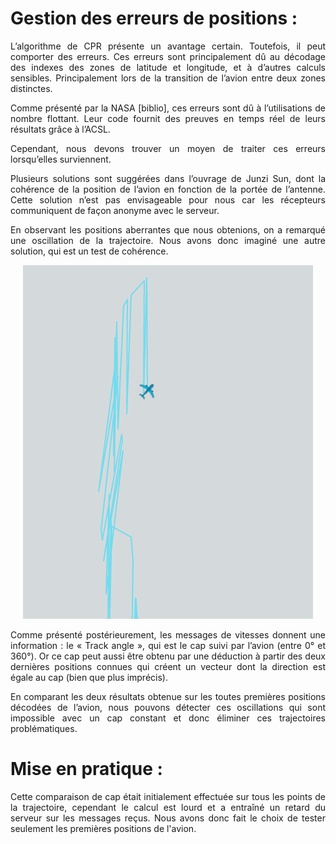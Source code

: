 # Gestion des erreurs de positions :

<p style="text-align:justify;">L’algorithme de CPR présente un avantage certain. Toutefois, il peut comporter des erreurs. Ces erreurs sont principalement dû au décodage des indexes des zones de latitude et longitude, et à d’autres calculs sensibles. Principalement lors de la transition de l’avion entre deux zones distinctes.</p>

<p style="text-align:justify;">Comme présenté par la NASA [biblio], ces erreurs sont dû à l’utilisations de nombre flottant. Leur code fournit des preuves en temps réel de leurs résultats grâce à l’ACSL.</p>

<p style="text-align:justify;">Cependant, nous devons trouver un moyen de traiter ces erreurs lorsqu’elles surviennent. </p>

<p style="text-align:justify;">Plusieurs solutions sont suggérées dans l’ouvrage de Junzi Sun, dont la cohérence de la position de l’avion en fonction de la portée de l’antenne. Cette solution n’est pas envisageable pour nous car les récepteurs communiquent de façon anonyme avec le serveur.</p>

<p style="text-align:justify;">En observant les positions aberrantes que nous obtenions, on a remarqué une oscillation de la trajectoire. Nous avons donc imaginé une autre solution, qui est un test de cohérence. </p>

<p style="text-align: center;">
<img  typeof="foaf:Image" src="../images/erreur.png"  alt="" title="erreur">  
</p>

<p style="text-align:justify;">Comme présenté postérieurement, les messages de vitesses donnent une information : le « Track angle », qui est le cap suivi par l’avion (entre 0° et 360°). Or ce cap peut aussi être obtenu par une déduction à partir des deux dernières positions connues qui créent un vecteur dont la direction est égale au cap (bien que plus imprécis).</p>

<p style="text-align:justify;">En comparant les deux résultats obtenue sur les toutes premières positions décodées de l’avion, nous pouvons détecter ces oscillations qui sont impossible avec un cap constant et donc éliminer ces trajectoires problématiques. </p>

# Mise en pratique :

<p style="text-align:justify;">Cette comparaison de cap était initialement effectuée sur tous les points de la trajectoire, cependant le calcul est lourd et a entraîné un retard du serveur sur les messages reçus. Nous avons donc fait le choix de tester seulement les premières positions de l'avion.</p>